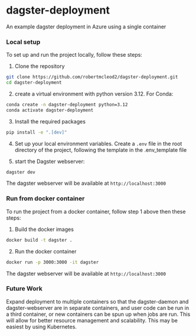 # dagster-deployment
An example dagster deployment in Azure using a single container

### Local setup

To set up and run the project locally, follow these steps:

1. Clone the repository

```bash
git clone https://github.com/robertmcleod2/dagster-deployment.git
cd dagster-deployment
```

2. create a virtual environment with python version 3.12. For Conda:

```bash
conda create -n dagster-deployment python=3.12
conda activate dagster-deployment
```

3. Install the required packages

```bash
pip install -e ".[dev]"
```

4. Set up your local environment variables. Create a `.env` file in the root directory of the project, following the template in the .env_template file


5. start the Dagster webserver:

```bash
dagster dev
```

The dagster webserver will be available at `http://localhost:3000`

### Run from docker container

To run the project from a docker container, follow step 1 above then these steps:

1. Build the docker images

```bash
docker build -t dagster .
```

2. Run the docker container

```bash
docker run -p 3000:3000 -it dagster
```

The dagster webserver will be available at `http://localhost:3000`

### Future Work

Expand deployment to multiple containers so that the dagster-daemon and dagster-webserver are in separate containers, and user code can be run in a third container, or new containers can be spun up when jobs are run. This will allow for better resource management and scalability. This may be easiest by using Kubernetes.

